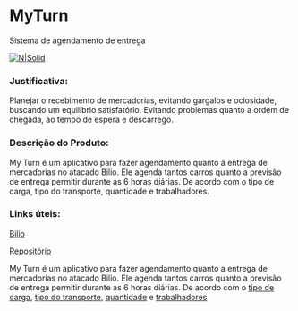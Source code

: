 # MyTurn
Sistema de agendamento de entrega

[![N|Solid](http://agendamentosf.prefeitura.sp.gov.br/img/agendar.png)](https://www.google.com.br/search?q=agendamento&biw=1366&bih=662&source=lnms&tbm=isch&sa=X&ved=0ahUKEwiE2J2V3Z_QAhUDlZAKHYVGA9EQ_AUIBygC#imgrc=En5igmmXIW05BM%3A)

### Justificativa:
Planejar o recebimento de mercadorias, evitando gargalos e ociosidade, buscando um equilibrio satisfatório. Evitando problemas quanto a ordem de chegada, ao tempo de espera e descarrego.

### Descrição do Produto:  
My Turn é um aplicativo para fazer agendamento quanto a entrega de mercadorias no atacado Bilio. Ele agenda tantos carros quanto a previsão de entrega permitir durante as 6 horas diárias. De acordo com o tipo de carga, tipo do transporte, quantidade e trabalhadores.

### Links úteis:
[Bilio][df2]

[Repositório][df1]


   [df1]: <https://github.com/IF977/MyTurn>
   [df2]: <https://biliopaulista.herokuapp.com/>

My Turn é um aplicativo para fazer agendamento quanto a entrega de mercadorias no atacado Bilio. Ele agenda tantos carros quanto a previsão de entrega permitir durante as 6 horas diárias. De acordo com o [tipo de carga][df1], [tipo do transporte][df1], [quantidade][df1] e [trabalhadores][df1]

